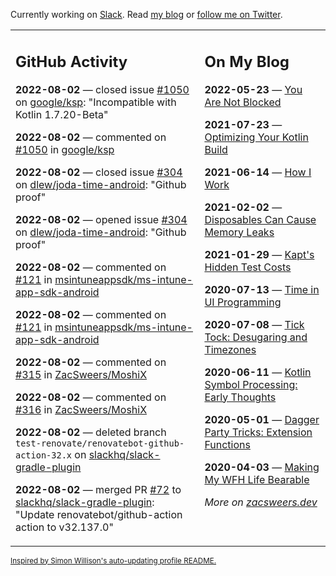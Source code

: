 Currently working on [Slack](https://slack.com/). Read [my blog](https://zacsweers.dev/) or [follow me on Twitter](https://twitter.com/ZacSweers).

<table><tr><td valign="top" width="60%">

## GitHub Activity
<!-- githubActivity starts -->
**2022-08-02** — closed issue [#1050](https://github.com/google/ksp/issues/1050) on [google/ksp](https://github.com/google/ksp): "Incompatible with Kotlin 1.7.20-Beta"

**2022-08-02** — commented on [#1050](https://github.com/google/ksp/issues/1050#issuecomment-1203323240) in [google/ksp](https://github.com/google/ksp)

**2022-08-02** — closed issue [#304](https://github.com/dlew/joda-time-android/issues/304) on [dlew/joda-time-android](https://github.com/dlew/joda-time-android): "Github proof"

**2022-08-02** — opened issue [#304](https://github.com/dlew/joda-time-android/issues/304) on [dlew/joda-time-android](https://github.com/dlew/joda-time-android): "Github proof"

**2022-08-02** — commented on [#121](https://github.com/msintuneappsdk/ms-intune-app-sdk-android/issues/121#issuecomment-1202980060) in [msintuneappsdk/ms-intune-app-sdk-android](https://github.com/msintuneappsdk/ms-intune-app-sdk-android)

**2022-08-02** — commented on [#121](https://github.com/msintuneappsdk/ms-intune-app-sdk-android/issues/121#issuecomment-1202822013) in [msintuneappsdk/ms-intune-app-sdk-android](https://github.com/msintuneappsdk/ms-intune-app-sdk-android)

**2022-08-02** — commented on [#315](https://github.com/ZacSweers/MoshiX/issues/315#issuecomment-1202817834) in [ZacSweers/MoshiX](https://github.com/ZacSweers/MoshiX)

**2022-08-02** — commented on [#316](https://github.com/ZacSweers/MoshiX/pull/316#issuecomment-1202817628) in [ZacSweers/MoshiX](https://github.com/ZacSweers/MoshiX)

**2022-08-02** — deleted branch `test-renovate/renovatebot-github-action-32.x` on [slackhq/slack-gradle-plugin](https://github.com/slackhq/slack-gradle-plugin)

**2022-08-02** — merged PR [#72](https://github.com/slackhq/slack-gradle-plugin/pull/72) to [slackhq/slack-gradle-plugin](https://github.com/slackhq/slack-gradle-plugin): "Update renovatebot/github-action action to v32.137.0"
<!-- githubActivity ends -->
</td><td valign="top" width="40%">

## On My Blog
<!-- blog starts -->
**2022-05-23** — [You Are Not Blocked](https://www.zacsweers.dev/you-are-not-blocked/)

**2021-07-23** — [Optimizing Your Kotlin Build](https://www.zacsweers.dev/optimizing-your-kotlin-build/)

**2021-06-14** — [How I Work](https://www.zacsweers.dev/how-i-work/)

**2021-02-02** — [Disposables Can Cause Memory Leaks](https://www.zacsweers.dev/disposables-can-cause-memory-leaks/)

**2021-01-29** — [Kapt's Hidden Test Costs](https://www.zacsweers.dev/kapts-hidden-test-costs/)

**2020-07-13** — [Time in UI Programming](https://www.zacsweers.dev/time-in-ui/)

**2020-07-08** — [Tick Tock: Desugaring and Timezones](https://www.zacsweers.dev/ticktock-desugaring-timezones/)

**2020-06-11** — [Kotlin Symbol Processing: Early Thoughts](https://www.zacsweers.dev/kotlin-symbol-processor-early-thoughts/)

**2020-05-01** — [Dagger Party Tricks: Extension Functions](https://www.zacsweers.dev/dagger-party-tricks-extension-functions/)

**2020-04-03** — [Making My WFH Life Bearable](https://www.zacsweers.dev/making-wfh-life-bearable/)
<!-- blog ends -->
_More on [zacsweers.dev](https://zacsweers.dev/)_
</td></tr></table>

<sub><a href="https://simonwillison.net/2020/Jul/10/self-updating-profile-readme/">Inspired by Simon Willison's auto-updating profile README.</a></sub>